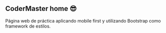 ## CoderMaster home 😎

Página web de práctica aplicando mobile first y utilizando Bootstrap como framework de estilos.
